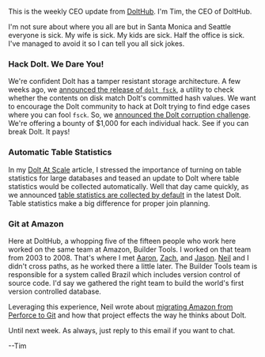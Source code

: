 This is the weekly CEO update from [DoltHub](https://www.dolthub.com/). I'm Tim, the CEO of DoltHub. 

I'm not sure about where you all are but in Santa Monica and Seattle everyone is sick. My wife is sick. My kids are sick. Half the office is sick. I've managed to avoid it so I can tell you all sick jokes.

### Hack Dolt. We Dare You!

We're confident Dolt has a tamper resistant storage architecture. A few weeks ago, we [announced the release of `dolt fsck`](https://www.dolthub.com/blog/2024-10-09-fsck-announce/), a utility to check whether the contents on disk match Dolt's committed hash values. We want to encourage the Dolt community to hack at Dolt trying to find edge cases where you can fool `fsck`. So, we [announced the Dolt corruption challenge](https://www.dolthub.com/blog/2024-10-23-tamper-proof-challenge/). We're offering a bounty of $1,000 for each individual hack. See if you can break Dolt. It pays!

### Automatic Table Statistics

In my [Dolt At Scale](https://www.dolthub.com/blog/2024-10-21-dolt-at-scale/) article, I stressed the importance of turning on table statistics for large databases and teased an update to Dolt where table statistics would be collected automatically. Well that day came quickly, as we announced [table statistics are collected by default](https://www.dolthub.com/blog/2024-10-24-automatic-stats/) in the latest Dolt. Table statistics make a big difference for proper join planning. 

### Git at Amazon

Here at DoltHub, a whopping five of the fifteen people who work here worked on the same team at Amazon, Builder Tools. I worked on  that team from 2003 to 2008. That's where I met [Aaron](https://www.dolthub.com/team#aaron), [Zach](https://www.dolthub.com/team#zach), and [Jason](https://www.dolthub.com/team#jason). [Neil](https://www.dolthub.com/team#neil) and I didn't cross paths, as he worked there a little later. The Builder Tools team is responsible for a system called Brazil which includes version control of source code. I'd say we gathered the right team to build the world's first version controlled database. 

Leveraging this experience, Neil wrote about [migrating Amazon from Perforce to Git](https://www.dolthub.com/blog/2024-10-18-git-at-amazon/) and how that project effects the way he thinks about Dolt. 

Until next week. As always, just reply to this email if you want to chat.

--Tim